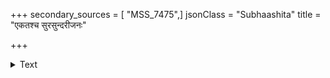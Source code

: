 +++
secondary_sources = [ "MSS_7475",]
jsonClass = "Subhaashita"
title = "एकतश्च सुरसुन्दरीजनः"

+++

<details><summary>Text</summary>

एकतश्च सुरसुन्दरीजनः श्रीः प्रतीच्छति युयुत्सुमन्यतः।  
पाप्मना सह पलायतोऽयशश् चैकतः कुलकलङ्ककारणम्॥
</details>
